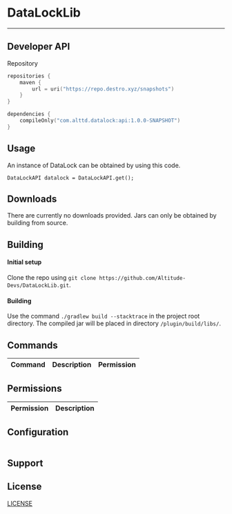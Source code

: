 # DataLockLib
___

## **Developer API**
Repository
```kotlin
repositories {
    maven {
        url = uri("https://repo.destro.xyz/snapshots")
    }
}

dependencies {
    compileOnly("com.alttd.datalock:api:1.0.0-SNAPSHOT")
}
```

## **Usage**
An instance of DataLock can be obtained by using this code. 
```
DataLockAPI datalock = DataLockAPI.get();
```

## **Downloads**
There are currently no downloads provided. Jars can only be obtained by building from source.

## **Building**

#### Initial setup
Clone the repo using `git clone https://github.com/Altitude-Devs/DataLockLib.git`.

#### Building
Use the command `./gradlew build --stacktrace` in the project root directory.
The compiled jar will be placed in directory `/plugin/build/libs/`.

## **Commands**

| Command             | Description                 | Permission                  |
|---------------------|-----------------------------|-----------------------------|

## **Permissions**

| Permission                  | Description                                    |
|-----------------------------|------------------------------------------------|

## **Configuration**

```yaml

```

## **Support**

## **License**
[LICENSE](LICENSE)